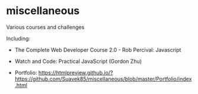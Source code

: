 # miscellaneous
Various courses and challenges

Including:

- The Complete Web Developer Course 2.0 - Rob Percival: Javascript

- Watch and Code: Practical JavaScript (Gordon Zhu)

- Portfolio: https://htmlpreview.github.io/?https://github.com/Suavek85/miscellaneous/blob/master/Portfolio/index.html



